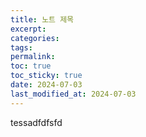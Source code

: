 ```yaml
---
title: 노트 제목
excerpt: 
categories: 
tags: 
permalink: 
toc: true
toc_sticky: true
date: 2024-07-03
last_modified_at: 2024-07-03
---
```

tessadfdfsfd